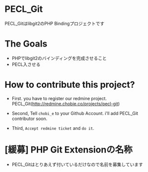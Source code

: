 # PECL_Git

PECL_Gitはlibgit2のPHP Bindingプロジェクトです

# The Goals

* PHPでlibgit2のバインディングを完成させること
* PECL入させる

# How to contribute this project?

* First. you have to register our redmine project.
PECL_Git(http://redmine.chobie.co/projects/pecl-git)

* Second, Tell `chobi_e` to your Github Account.
i'll add PECL_Git contributor soon.

* Third, `Accept redmine ticket` and `do it`.

# [緩募] PHP Git Extensionの名称

* PECL_Gitはとりあえず付いているだけなので名前を募集しています
